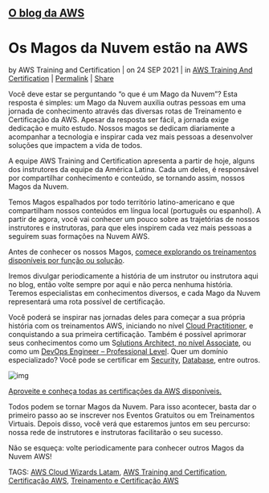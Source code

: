 ## [O blog da AWS](https://aws.amazon.com/pt/blogs/aws-brasil/)

# Os Magos da Nuvem estão na AWS

by AWS Training and Certification | on 24 SEP 2021 | in [AWS Training And Certification](https://aws.amazon.com/pt/blogs/aws-brasil/category/aws-training-and-certification/) | [Permalink](https://aws.amazon.com/pt/blogs/aws-brasil/os-magos-da-nuvem-estao-na-aws-2/) | [ Share](https://aws.amazon.com/pt/blogs/aws-brasil/os-magos-da-nuvem-estao-na-aws-2/#)

Você deve estar se perguntando “o que é um Mago da Nuvem”? Esta resposta é simples: um Mago da Nuvem auxilia outras pessoas em uma jornada de conhecimento através das diversas rotas de Treinamento e Certificação da AWS. Apesar da resposta ser fácil, a jornada exige dedicação e muito estudo. Nossos magos se dedicam diariamente a acompanhar a tecnologia e inspirar cada vez mais pessoas a desenvolver soluções que impactem a vida de todos.

A equipe AWS Training and Certification apresenta a partir de hoje, alguns dos instrutores da equipe da América Latina. Cada um deles, é responsável por compartilhar conhecimento e conteúdo, se tornando assim, nossos Magos da Nuvem.

Temos Magos espalhados por todo território latino-americano e que compartilham nossos conteúdos em língua local (português ou espanhol). A partir de agora, você vai conhecer um pouco sobre as trajetórias de nossos instrutores e instrutoras, para que eles inspirem cada vez mais pessoas a seguirem suas formações na Nuvem AWS.

Antes de conhecer os nossos Magos, [comece explorando os treinamentos disponíveis por função ou solução](https://aws.amazon.com/pt/training/learn-about/).

Iremos divulgar periodicamente a história de um instrutor ou instrutora aqui no blog, então volte sempre por aqui e não perca nenhuma história. Teremos especialistas em conhecimentos diversos, e cada Mago da Nuvem representará uma rota possível de certificação.

Você poderá se inspirar nas jornadas deles para começar a sua própria história com os treinamentos AWS, iniciando no nível [Cloud Practitioner](https://aws.amazon.com/pt/certification/certified-cloud-practitioner/), e conquistando a sua primeira certificação. Também é possível aprimorar seus conhecimentos como um S[olutions Architect, no nível Associate](https://aws.amazon.com/pt/certification/certified-solutions-architect-associate/), ou como um [DevOps Engineer – Professional Level](https://aws.amazon.com/pt/certification/certified-devops-engineer-professional/). Quer um domínio especializado? Você pode se certificar em [Security](https://aws.amazon.com/pt/certification/certified-security-specialty/?ch=sec&sec=rmg&d=1), [Database](https://aws.amazon.com/pt/certification/certified-database-specialty/?ch=sec&sec=rmg&d=1), entre outros.

![img](https://d2908q01vomqb2.cloudfront.net/d435a6cdd786300dff204ee7c2ef942d3e9034e2/2021/09/24/Screen-Shot-2021-09-24-at-14.26.39.png)

[Aproveite e conheça todas as certificações da AWS disponíveis.](https://aws.amazon.com/pt/certification/)

Todos podem se tornar Magos da Nuvem. Para isso acontecer, basta dar o primeiro passo ao se inscrever nos Eventos Gratuitos ou em Treinamentos Virtuais. Depois disso, você verá que estaremos juntos em seu percurso: nossa rede de instrutores e instrutoras facilitarão o seu sucesso.

Não se esqueça: volte periodicamente para conhecer outros Magos da Nuvem AWS!

TAGS: [AWS Cloud Wizards Latam](https://aws.amazon.com/pt/blogs/aws-brasil/tag/aws-cloud-wizards-latam/), [AWS Training and Certification](https://aws.amazon.com/pt/blogs/aws-brasil/tag/aws-training-and-certification/), [Certificação AWS](https://aws.amazon.com/pt/blogs/aws-brasil/tag/certificacao-aws/), [Treinamento e Certificação AWS](https://aws.amazon.com/pt/blogs/aws-brasil/tag/treinamento-e-certificacao-aws/)